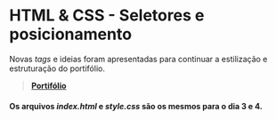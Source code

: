 # HTML & CSS - Seletores e posicionamento
Novas _tags_ e ideias foram apresentadas para continuar a estilização e estruturação do portifólio.
>__[Portifólio](https://naaharo.github.io/)__
#### Os arquivos _index.html_ e _style.css_ são os mesmos para o dia 3 e 4.

